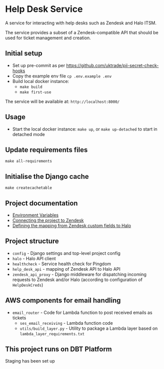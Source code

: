 # Help Desk Service

A service for interacting with help desks such as Zendesk and Halo ITSM.

The service provides a subset of a Zendesk-compatible API that should be used for ticket management and creation.

## Initial setup

- Set up pre-commit as per https://github.com/uktrade/pii-secret-check-hooks
- Copy the example env file `cp .env.example .env`
- Build local docker instance:
    - `make build`
    - `make first-use` 

The service will be available at: `http://localhost:8000/`

## Usage

- Start the local docker instance: `make up`, or `make up-detached` to start in detached mode

## Update requirements files

`make all-requirements`

## Initialise the Django cache

`make createcachetable`

## Project documentation

- [Environment Variables](/docs/environment-variables.md)
- [Connecting the project to Zendesk](/docs/zendesk.md)
- [Defining the mapping from Zendesk custom fields to Halo](/docs/zendesk-to-halo-mapping.md)

## Project structure

- `config` - Django settings and top-level project config
- `halo` -  Halo API client
- `healthcheck` -  Service health check for Pingdom
- `help_desk_api` - mapping of Zendesk API to Halo API
- `zendesk_api_proxy` - Django middleware for dispatching incoming requests to Zendesk and/or Halo (according to configuration of `HelpDeskCreds`)

## AWS components for email handling

- `email_router` - Code for Lambda function to post received emails as tickets
  - `ses_email_receiving` - Lambda function code
  - `utils/build_layer.py` - Utility to package a Lambda layer based on `lambda_layer_requirements.txt`
 
## This project runs on DBT Platform

Staging has been set up

